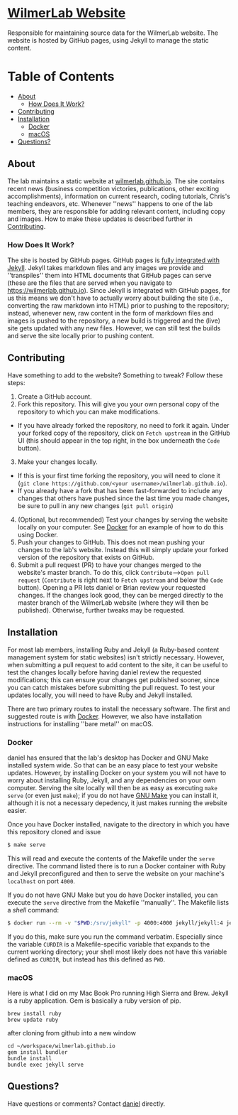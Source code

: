 # [WilmerLab Website](https://wilmerlab.github.io/)

Responsible for maintaining source data for the WilmerLab website. The website
is hosted by GitHub pages, using Jekyll to manage the static content.

# Table of Contents

- [About](#about)
  - [How Does It Work?](#how-does-it-work)
- [Contributing](#contributing)
- [Installation](#installation)
  - [Docker](#docker)
  - [macOS](#macos)
- [Questions?](#questions)

## About <a name="about"></a>

The lab maintains a static website at
[wilmerlab.github.io](https://wilmerlab.github.io/). The site contains recent
news (business competition victories, publications, other exciting
accomplishments), information on current research, coding tutorials, Chris's
teaching endeavors, etc. Whenever ''news'' happens to one of the lab members,
they are responsible for adding relevant content, including copy and images.
How to make these updates is described further in
[Contributing](#contributing).

### How Does It Work? <a name="how-does-it-work"></a>

The site is hosted by GitHub pages. GitHub pages is [fully integrated with
Jekyll](https://docs.github.com/en/pages/setting-up-a-github-pages-site-with-jekyll/about-github-pages-and-jekyll).
Jekyll takes markdown files and any images we provide and ''transpiles'' them
into HTML documents that GitHub pages can serve (these are the files that are
served when you navigate to https://wilmerlab.github.io). Since Jekyll is
integrated with GitHub pages, for us this means we don't have to actually worry
about building the site (i.e., converting the raw markdown into HTML) prior to
pushing to the repository; instead, whenever new, raw content in the form of
markdown files and images is pushed to the repository, a new build is triggered
and the (live) site gets updated with any new files. However, we can still test
the builds and serve the site locally prior to pushing content.

## Contributing <a name="contributing"></a>

Have something to add to the website? Something to tweak? Follow these steps:

1. Create a GitHub account.
2. Fork this repository. This will give you your own personal copy of the
   repository to which you can make modifications.
  - If you have already forked the repository, no need to fork it again. Under
    your forked copy of the repository, click on ``Fetch upstream`` in the
GitHub UI (this should appear in the top right, in the box underneath the
``Code`` button).
3. Make your changes locally.
  - If this is your first time forking the repository, you will need to clone
    it (`git clone https://github.com/<your username>/wilmerlab.github.io`).
  - If you already have a fork that has been fast-forwarded to include any
    changes that others have pushed since the last time you made changes, be
sure to pull in any new changes (`git pull origin`)
4. (Optional, but recommended) Test your changes by serving the website locally
   on your computer. See [Docker](#docker) for an example of how to do this
using Docker.
5. Push your changes to GitHub. This does not mean pushing your changes to the
   lab's website. Instead this will simply update your forked version of the
repository that exists on GitHub.
6. Submit a pull request (PR) to have your changes merged to the website's
   master branch. To do this, click `Contribute`-->`Open pull request`
(`Contribute` is right next to `Fetch upstream` and below the `Code` button).
Opening a PR lets daniel or Brian review your requested changes. If the
changes look good, they can be merged directly to the master branch of the
WilmerLab website (where they will then be published). Otherwise, further
tweaks may be requested.

## Installation <a name="installation"></a>

For most lab members, installing Ruby and Jekyll (a Ruby-based content
management system for static websites) isn't strictly necessary. However, when
submitting a pull request to add content to the site, it can be useful to test
the changes locally before having daniel review the requested modifications;
this can ensure your changes get published sooner, since you can catch mistakes
before submitting the pull request. To test your updates locally, you will need
to have Ruby and Jekyll installed.

There are two primary routes to install the necessary software. The first and
suggested route is with [Docker](https://www.docker.com/). However, we also
have installation instructions for installing ''bare metal'' on macOS.

### Docker <a name="docker"></a>

daniel has ensured that the lab's desktop has Docker and GNU Make installed
system wide. So that can be an easy place to test your website updates.
However, by installing Docker on your system you will not have to worry about
installing Ruby, Jekyll, and any dependencies on your own computer. Serving the
site locally will then be as easy as executing `make serve` (or even just
`make`); if you do not have [GNU Make](https://www.gnu.org/software/make/) you
can install it, although it is not a necessary depedency, it just makes running
the website easier.

Once you have Docker installed, navigate to the directory in which you have
this repository cloned and issue
```sh
$ make serve
```
This will read and execute the contents of the Makefile under the `serve`
directive. The command listed there is to run a Docker container with Ruby and
Jekyll preconfigured and then to serve the website on your machine's
`localhost` on port `4000`.

If you do not have GNU Make but you do have Docker installed, you can execute
the `serve` directive from the Makefile ''manually''. The Makefile lists a
_shell_ command:
```sh
$ docker run --rm -v "$PWD:/srv/jekyll" -p 4000:4000 jekyll/jekyll:4 jekyll serve
```
If you do this, make sure you run the command verbatim. Especially since the
variable `CURDIR` is a Makefile-specific variable that expands to the current
working directory; your shell most likely does not have this variable defined
as `CURDIR`, but instead has this defined as `PWD`.

### macOS <a name="macos"></a>

Here is what I did on my Mac Book Pro running High Sierra and Brew. Jekyll is a
ruby application. Gem is basically a ruby version of pip.

```
brew install ruby
brew update ruby
```

after cloning from github into a new window
```
cd ~/workspace/wilmerlab.github.io
gem install bundler
bundle install
bundle exec jekyll serve
```

## Questions? <a name="questions"></a>

Have questions or comments? Contact [daniel](https://github.com/daniel-salmon)
directly.
